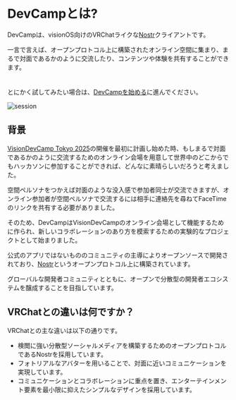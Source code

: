 # DevCampとは?

DevCampは、visionOS向けのVRChatライクな[Nostr](https://github.com/nostr-protocol/nostr)クライアントです。

一言で言えば、オープンプロトコル上に構築されたオンライン空間に集まり、まるで対面であるかのように交流したり、コンテンツや体験を共有することができます。

<div class="tip custom-block" style="padding-top: 8px">

とにかく試してみたい場合は、[DevCampを始める](./get-started)に進んでください。

</div>

![session](/session3.png)

## 背景

[VisionDevCamp Tokyo 2025](https://www.vdctokyo.org/)の開催を最初に計画し始めた時、もしまるで対面であるかのように交流するためのオンライン会場を用意して世界中のどこからでもハッカソンに参加することができれば、どんなに素晴らしいだろうと考えました。

空間ペルソナをつかえば対面のような没入感で参加者同士が交流できますが、オンライン参加者が空間ペルソナで交流するには相手に連絡先を尋ねてFaceTimeのリンクを共有する必要がありました。

そのため、DevCampはVisionDevCampのオンライン会場として機能するために作られ、新しいコラボレーションのあり方を模索するための実験的なプロジェクトとして始まりました。

公式のアプリではないもののコミュニティの主導によりオープンソースで開発されており、[Nostr](https://github.com/nostr-protocol/nostr)というオープンプロトコル上に構築されています。

グローバルな開発者コミュニティとともに、オープンで分散型の開発者エコシステムを醸成することを目指しています。

## VRChatとの違いは何ですか？

VRChatとの主な違いは以下の通りです。
- 検閲に強い分散型ソーシャルメディアを構築するためのオープンプロトコルであるNostrを採用しています。
- フォトリアルなアバターを用いることで、対面に近いコミュニケーションを実現しています。
- コミュニケーションとコラボレーションに重点を置き、エンターテインメント要素を最小限に抑えたシンプルなデザインを採用しています。